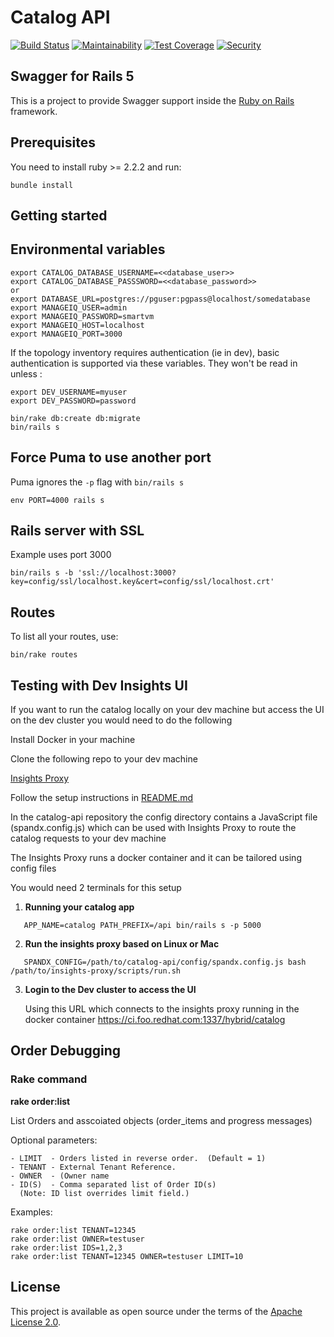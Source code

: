 # Catalog API

[![Build Status](https://api.travis-ci.org/ManageIQ/catalog-api.svg)](https://travis-ci.org/ManageIQ/catalog-api)
[![Maintainability](https://api.codeclimate.com/v1/badges/a9e6e5c7feb376381c5f/maintainability)](https://codeclimate.com/github/ManageIQ/catalog-api/maintainability)
[![Test Coverage](https://api.codeclimate.com/v1/badges/a9e6e5c7feb376381c5f/test_coverage)](https://codeclimate.com/github/ManageIQ/catalog-api/test_coverage)
[![Security](https://hakiri.io/github/ManageIQ/catalog-api/master.svg)](https://hakiri.io/github/ManageIQ/catalog-api/master)

## Swagger for Rails 5

This is a project to provide Swagger support inside the [Ruby on Rails](http://rubyonrails.org/) framework.

## Prerequisites
You need to install ruby >= 2.2.2 and run:

```
bundle install
```

## Getting started

## Environmental variables
```
export CATALOG_DATABASE_USERNAME=<<database_user>>
export CATALOG_DATABASE_PASSSWORD=<<database_password>>
or
export DATABASE_URL=postgres://pguser:pgpass@localhost/somedatabase
export MANAGEIQ_USER=admin
export MANAGEIQ_PASSWORD=smartvm
export MANAGEIQ_HOST=localhost
export MANAGEIQ_PORT=3000
```

If the topology inventory requires authentication (ie in dev), basic authentication is supported via these variables. They won't be read in unless :
```
export DEV_USERNAME=myuser
export DEV_PASSWORD=password
```

```
bin/rake db:create db:migrate
bin/rails s
```


## Force Puma to use another port

Puma ignores the `-p` flag with `bin/rails s`

```
env PORT=4000 rails s
```

## Rails server with SSL

Example uses port 3000

```
bin/rails s -b 'ssl://localhost:3000?key=config/ssl/localhost.key&cert=config/ssl/localhost.crt'
```

## Routes

To list all your routes, use:

```
bin/rake routes
```

## Testing with Dev Insights UI

If you want to run the catalog locally on your dev machine but access the UI on the dev cluster you would need to do the following

Install Docker in your machine

Clone the following repo to your dev machine

[Insights Proxy](https://github.com/RedHatInsights/insights-proxy)

Follow the setup instructions in [README.md](https://github.com/RedHatInsights/insights-proxy/blob/master/README.md#setup)


In the catalog-api repository the config directory contains a JavaScript file (spandx.config.js) which can be used with Insights Proxy to route the catalog requests to your dev machine

The Insights Proxy runs a docker container and it can be tailored using config files

You would need 2 terminals for this setup

1. **Running your catalog app**

```
   APP_NAME=catalog PATH_PREFIX=/api bin/rails s -p 5000
```

2. **Run the insights proxy based on Linux or Mac**
```
   SPANDX_CONFIG=/path/to/catalog-api/config/spandx.config.js bash /path/to/insights-proxy/scripts/run.sh
```

3. **Login to the Dev cluster to access the UI**

   Using this URL which connects to the insights proxy running in the docker container
   https://ci.foo.redhat.com:1337/hybrid/catalog


## Order Debugging
### Rake command

**rake order:list**

List Orders and asscoiated objects (order_items and progress messages)

Optional parameters:

```
- LIMIT  - Orders listed in reverse order.  (Default = 1)
- TENANT - External Tenant Reference.
- OWNER  - (Owner name
- ID(S)  - Comma separated list of Order ID(s)
  (Note: ID list overrides limit field.)
```

Examples:

```
rake order:list TENANT=12345
rake order:list OWNER=testuser
rake order:list IDS=1,2,3
rake order:list TENANT=12345 OWNER=testuser LIMIT=10
```

## License

This project is available as open source under the terms of the [Apache License 2.0](http://www.apache.org/licenses/LICENSE-2.0).
